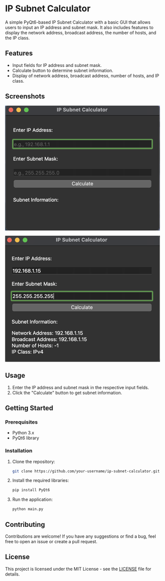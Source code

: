 # IP Subnet Calculator

A simple PyQt6-based IP Subnet Calculator with a basic GUI that allows users to input an IP address and subnet mask. It also includes features to display the network address, broadcast address, the number of hosts, and the IP class.

## Features

- Input fields for IP address and subnet mask.
- Calculate button to determine subnet information.
- Display of network address, broadcast address, number of hosts, and IP class.

## Screenshots

![Screenshot 1](screenshots/1.png)


![Screenshot 2](screenshots/2.png)


## Usage

1. Enter the IP address and subnet mask in the respective input fields.
2. Click the "Calculate" button to get subnet information.

## Getting Started

### Prerequisites

- Python 3.x
- PyQt6 library

### Installation

1. Clone the repository:

    ```bash
    git clone https://github.com/your-username/ip-subnet-calculator.git
    ```

2. Install the required libraries:

    ```bash
    pip install PyQt6
    ```

3. Run the application:

    ```bash
    python main.py
    ```

## Contributing

Contributions are welcome! If you have any suggestions or find a bug, feel free to open an issue or create a pull request.

## License

This project is licensed under the MIT License - see the [LICENSE](LICENSE) file for details.
